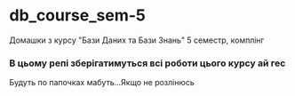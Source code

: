 # db_course_sem-5
Домашки з курсу "Бази Даних та Бази Знань" 5 семестр, комплінг

### В цьому репі зберігатимуться всі роботи цього курсу ай гес
Будуть по папочках мабуть...Якщо не розлінюсь

